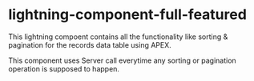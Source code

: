 # lightning-component-full-featured
This lightning compoent contains all the functionality like sorting &amp; pagination for the records data table using APEX.

This component uses Server call everytime any sorting or pagination operation is supposed to happen.

